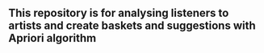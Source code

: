 ## This repository is for analysing listeners to artists and create baskets and suggestions with Apriori algorithm
